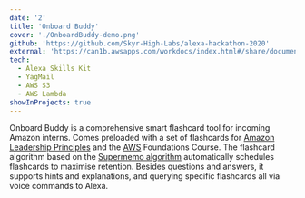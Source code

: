 ```yaml
---
date: '2'
title: 'Onboard Buddy'
cover: './OnboardBuddy-demo.png'
github: 'https://github.com/Skyr-High-Labs/alexa-hackathon-2020'
external: 'https://can1b.awsapps.com/workdocs/index.html#/share/document/ddc28d044f9b295fa72a537b509cfd2e9a83b3434fcf87c8050559649a71acec'
tech:
  - Alexa Skills Kit
  - YagMail
  - AWS S3
  - AWS Lambda
showInProjects: true
---
```


Onboard Buddy is a comprehensive smart flashcard tool for incoming Amazon interns. Comes preloaded with a set of flashcards for [Amazon Leadership Principles](https://www.amazon.jobs/en/principles) and the [AWS](https://aws.amazon.com) Foundations Course. The flashcard algorithm based on the [Supermemo algorithm](https://www.supermemo.com/en) automatically schedules flashcards to maximise retention. Besides questions and answers, it supports hints and explanations, and querying specific flashcards all via voice commands to Alexa.
